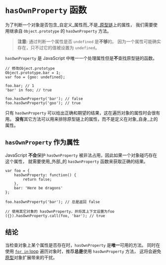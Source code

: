 # `hasOwnProperty` 函数
为了判断一个对象是否包含_自定义_属性而_不是_[原型链](#object.prototype)上的属性， 我们需要使用继承自 `Object.prototype` 的 `hasOwnProperty` 方法。

> **注意:** 通过判断一个属性是否 `undefined` 是**不够**的。 因为一个属性可能确实存在，只不过它的值被设置为 `undefined`。

`hasOwnProperty` 是 JavaScript 中唯一一个处理属性但是**不**查找原型链的函数。

```
// 修改Object.prototype
Object.prototype.bar = 1;
var foo = {goo: undefined};

foo.bar; // 1
'bar' in foo; // true

foo.hasOwnProperty('bar'); // false
foo.hasOwnProperty('goo'); // true
```

只有 `hasOwnProperty` 可以给出正确和期望的结果，这在遍历对象的属性时会很有用。 **没有**其它方法可以用来排除原型链上的属性，而不是定义在对象_自身_上的属性。

## `hasOwnProperty` 作为属性
JavaScript **不会**保护 `hasOwnProperty` 被非法占用，因此如果一个对象碰巧存在这个属性， 就需要使用_外部_的 `hasOwnProperty` 函数来获取正确的结果。

```
var foo = {
    hasOwnProperty: function() {
        return false;
    },
    bar: 'Here be dragons'
};

foo.hasOwnProperty('bar'); // 总是返回 false

// 使用其它对象的 hasOwnProperty，并将其上下文设置为foo
({}).hasOwnProperty.call(foo, 'bar'); // true
```

## 结论
当检查对象上某个属性是否存在时，`hasOwnProperty` 是**唯一**可用的方法。 同时在使用 [`for in` loop](#object.forinloop) 遍历对象时，推荐**总是**使用 `hasOwnProperty` 方法， 这将会避免[原型](#object.prototype)对象扩展带来的干扰。

[30]: http://cnblogs.com/sanshi/
